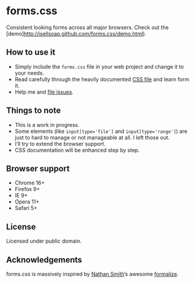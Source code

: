 # forms.css

Consistent looking forms across all major browsers. Check out the [demo]http://isellsoap.github.com/forms.css/demo.html).

## How to use it

* Simply include the `forms.css` file in your web project and change it to your needs.
* Read carefully through the heavily documented [CSS file](https://github.com/isellsoap/forms.css/blob/master/assets/css/forms.css) and learn form it.
* Help me and [file issues](https://github.com/isellsoap/forms.css/issues).

## Things to note

* This is a work in progress.
* Some elements (like `input[type='file']` and `input[type='range']`) are just to hard to manage or not manageable at all. I left those out.
* I’ll try to extend the browser support.
* CSS documentation will be enhanced step by step.

## Browser support

* Chrome 16+
* Firefox 9+
* IE 9+
* Opera 11+
* Safari 5+

## License

Licensed under public domain.

## Acknowledgements

forms.css is massively inspired by [Nathan Smith](http://sonspring.com/)’s awesome [formalize](https://github.com/nathansmith/formalize).